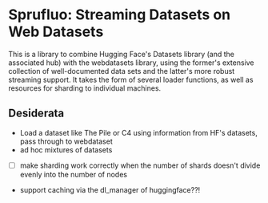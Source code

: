 # Sprufluo: Streaming Datasets on Web Datasets

This is a library to combine Hugging Face's Datasets library (and the associated hub) with the webdatasets library, 
using the former's extensive collection of well-documented data sets and the latter's more robust streaming support. It 
takes the form of several loader functions, as well as resources for sharding to individual machines.

## Desiderata

* Load a dataset like The Pile or C4 using information from HF's datasets, pass through to webdataset
* ad hoc mixtures of datasets
* [ ] make sharding work correctly when the number of shards doesn't divide evenly into the number of nodes
* support caching via the dl_manager of huggingface??!

